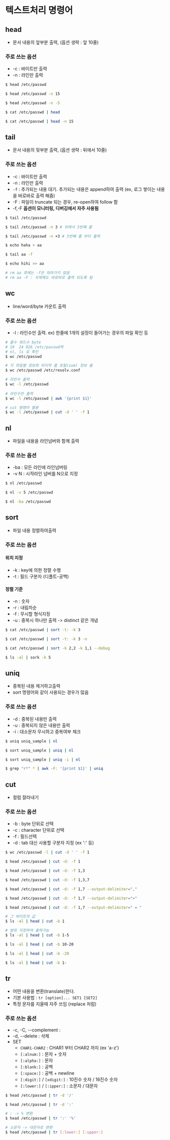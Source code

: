 # 텍스트처리 명령어

## head
- 문서 내용의 앞부분 출력, (옵션 생략 : 앞 10줄)

### 주로 쓰는 옵션
- -c : 바이트만 출력
- -n : 라인만 출력

```bash
$ head /etc/passwd

$ head /etc/passwd -n 15

$ head /etc/passwd -n -5

$ cat /etc/passwd | head

$ cat /etc/passwd | head -n 15
```

## tail
- 문서 내용의 뒷부분 출력, (옵션 생략 : 뒤에서 10줄)

### 주로 쓰는 옵션
- -c : 바이트만 출력
- -n : 라인만 출력
- `-f` : 추가되는 내용 대기. 추가되는 내용은 append하여 출력 (ex, 로그 쌓이는 내용을 바로바로 출력 해줌)
- -F : 파일이 truncate 되는 경우, re-open하여 follow 함
- -f,-F **옵션이 모니터링, 디버깅에서 자주 사용됨**

```bash
$ tail /etc/passwd 

$ tail /etc/passwd -n 3 # 뒤에서 3번째 줄

$ tail /etc/passwd -n +3 # 3번째 줄 부터 출력

$ echo haha > aa

$ tail aa -f

$ echo hihi >> aa

# rm aa 후에는 -f은 따라가지 않음
# rm aa -F : 삭제해도 바로바로 출력 되도록 됨
```

## wc
- line/word/byte 카운트 출력

### 주로 쓰는 옵션
- -l : 라인수만 출력. ex) 한줄에 1개의 설정이 들어가는 경우의 파일 확인 등

```bash
# 줄수 워드수 byte
# 19  24 926 /etc/passwd력
# nl, ls 로 확인
$ wc /etc/passwd

# 각 파일별 정보와 마지막 줄 토탈(sum) 정보 출
$ wc /etc/passwd /etc/resolv.conf

# 라인수 출력
$ wc -l /etc/passwd 
 
# 라인수만 출력
$ wc -l /etc/passwd | awk '{print $1}'

# cut 명령어 활용
$ wc -l /etc/passwd | cut -d ' ' -f 1
```

## nl
- 파일을 내용을 라인넘버와 함께 출력

### 주로 쓰는 옵션
- -ba : 모든 라인에 라인넘버링
- -v N : 시작라인 넘버를 N으로 지정

```bash
$ nl /etc/passwd 

$ nl -v 5 /etc/passwd 

$ nl -ba /etc/passwd
```

## sort
- 파일 내용 정렬하여출력

### 주로 쓰는 옵션
#### 위치 지정
- -k : key에 의한 정렬 수행
- -t : 필드 구분자 (디폴트-공백)

#### 정렬 기준
- -n : 숫자
- -r : 내림차순
- -f : 무시할 형식지정
- -u : 중복시 하나만 출력 -> distinct 같은 개념

```bash
$ cat /etc/passwd | sort -t: -k 3

$ cat /etc/passwd | sort -t: -k 3 -n

$ cat /etc/passwd | sort -k 2,2 -k 1,1 --debug

$ ls -al | sork -k 5
```

## uniq
- 중복된 내용 제거하고출력
- sort 명령어와 같이 사용되는 경우가 많음

### 주로 쓰는 옵션
- -d : 중복된 내용만 출력
- -u : 중복되지 않은 내용만 출력 
- -i : 대소문자 무시하고 중복여부 체크

```bash
$ uniq uniq_sample | nl

$ sort uniq_sample | uniq | nl

$ sort uniq_sample | uniq -i | nl

$ grep "r*" * | awk -F: '{print $1}' | uniq
```

## cut
- 컬럼 잘라내기

### 주로 쓰는 옵션
- -b : byte 단위로 선택
- -c : character 단위로 선택
- -f : 필드선택
- -d : tab 대신 사용할 구분자 지정 (ex ':' 등)

```bash
$ wc /etc/passwd -l | cut -d ' ' -f 1

$ head /etc/passwd | cut -d: -f 1

$ head /etc/passwd | cut -d: -f 1,3

$ head /etc/passwd | cut -d: -f 1,3,7

$ head /etc/passwd | cut -d: -f 1,7 --output-delimiter=","

$ head /etc/passwd | cut -d: -f 1,7 --output-delimiter=">"

$ head /etc/passwd | cut -d: -f 1,7 --output-delimiter=" = "

# 그 바이트의 값
$ ls -al | head | cut -b 1

# 범위 지정하여 출력가능 
$ ls -al | head | cut -b 1-5

$ ls -al | head | cut -b 10-20

$ ls -al | head | cut -b -20

$ ls -al | head | cut -b 1-
```

## tr
- 어떤 내용을 변환(translate)한다.
- 기본 사용법 : `tr [option]... SET1 [SET2]`
- 특정 문자를 지울때 자주 쓰임 (replace 처럼)

### 주로 쓰는 옵션
- -c, -C, --complement : 
- -d, --delete : 삭제
- SET
  - `CHAR1-CHAR2` : CHAR1 부터 CHAR2 까지 (ex 'a-z')
  - `[:alnum:]` : 문자 + 숫자
  - `[:alpha:]` : 문자
  - `[:blank:]` : 공백
  - `[:space:]` : 공백 + newline
  - `[:digit:]` / `[xdigit:]` : 10진수 숫자 / 16진수 숫자
  - `[:lower:]` / `[:ipper:]` : 소문자 / 대문자  
  
```bash
$ head /etc/passwd | tr -d '/'

$ head /etc/passwd | tr -d ':'

# : -> % 변환
$ head /etc/passwd | tr ':' '%' 

# 소문자 -> 대문자로 변환 
$ head /etc/passwd | tr [:lower:] [:upper:]
```